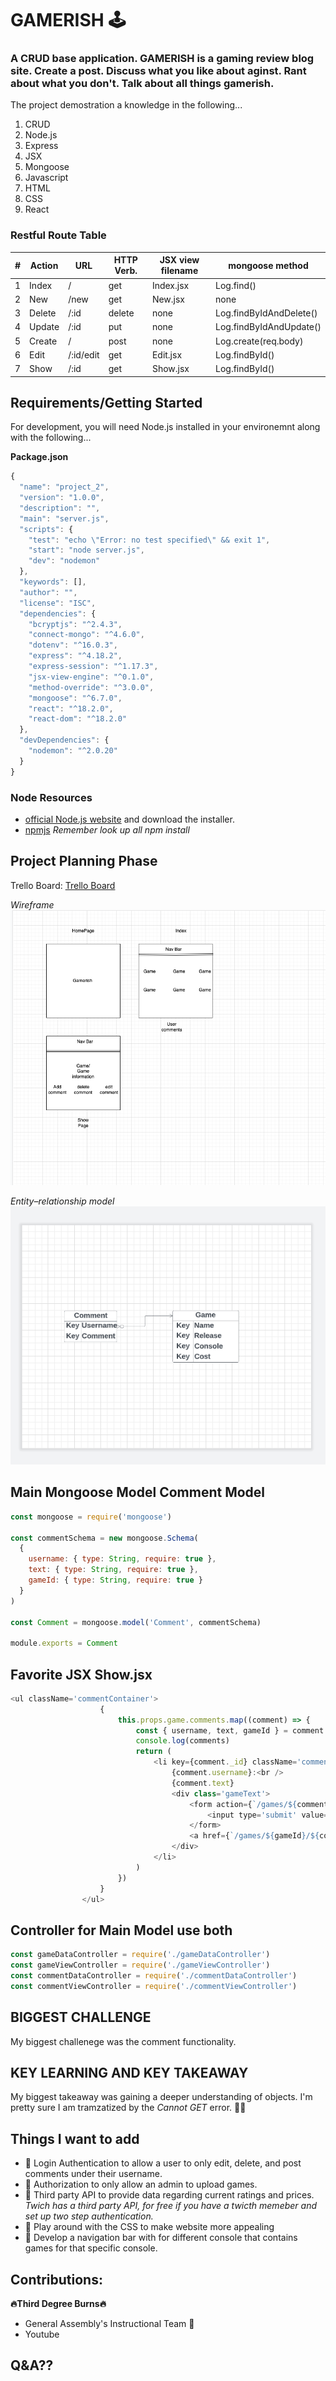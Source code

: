 # **GAMERISH :joystick:**



### A CRUD base application. GAMERISH is a gaming review blog site. Create a post. Discuss what you like about aginst. Rant about what you don't. Talk about all things gamerish. 


The project demostration a knowledge in the following... 

1. CRUD 
2. Node.js
3. Express
4. JSX
5. Mongoose 
6. Javascript
7. HTML
8. CSS
9. React

### Restful Route Table 

|   #	|   Action	|   URL	|  HTTP Verb. 	|   JSX view filename	|   mongoose method	|
|---	|---	    |---	|---	        |---	                |---	            |
|   1	|  Index 	|  / 	|  get 	        |   Index.jsx	            |   Log.find()	            |
|   2	|  New 	    |  /new |  get 	        |   New.jsx	                |   none	            |
|   3	|  Delete 	|  /:id |  delete       |   none	                |   Log.findByIdAndDelete()	            |
|   4	|  Update 	|  /:id	|  put 	        |   none	                |   Log.findByIdAndUpdate()	            |
|   5	|  Create 	|  /	|  post         |   none	                |  Log.create(req.body) 	            |
|   6	|  Edit 	|/:id/edit|get   	    |   Edit.jsx                |   Log.findById()	            |
|   7	|  Show 	|  /:id	|  get  	    |   Show.jsx                |    Log.findById()		            |  

## Requirements/Getting Started 
For development, you will need Node.js installed in your environemnt along with the following... 

**Package.json**
```js
{
  "name": "project_2",
  "version": "1.0.0",
  "description": "",
  "main": "server.js",
  "scripts": {
    "test": "echo \"Error: no test specified\" && exit 1",
    "start": "node server.js",
    "dev": "nodemon"
  },
  "keywords": [],
  "author": "",
  "license": "ISC",
  "dependencies": {
    "bcryptjs": "^2.4.3",
    "connect-mongo": "^4.6.0",
    "dotenv": "^16.0.3",
    "express": "^4.18.2",
    "express-session": "^1.17.3",
    "jsx-view-engine": "^0.1.0",
    "method-override": "^3.0.0",
    "mongoose": "^6.7.0",
    "react": "^18.2.0",
    "react-dom": "^18.2.0"
  },
  "devDependencies": {
    "nodemon": "^2.0.20"
  }
}
```

### Node Resources
- [official Node.js website](https://nodejs.org/) and download the installer.
- [npmjs](https://www.npmjs.com/) *Remember look up all npm install*

## Project Planning Phase 

Trello Board:
[Trello Board](https://trello.com/b/Xw2PkESb/gaming-review-site)

*Wireframe*
![Wireframes!](images/wireframe.png)

*Entity–relationship model*
![ERD!](images/ERD.png)


## Main Mongoose Model **Comment Model**

```js 
const mongoose = require('mongoose')

const commentSchema = new mongoose.Schema(
  {
    username: { type: String, require: true },
    text: { type: String, require: true },
    gameId: { type: String, require: true }
  }
)

const Comment = mongoose.model('Comment', commentSchema)

module.exports = Comment
```

## Favorite JSX **Show.jsx** 
```js
<ul className='commentContainer'>
                    {
                        this.props.game.comments.map((comment) => {
                            const { username, text, gameId } = comment
                            console.log(comments)
                            return (
                                <li key={comment._id} className='commentBox'>
                                    {comment.username}:<br />
                                    {comment.text}
                                    <div class='gameText'>
                                        <form action={`/games/${comment._id}/comment?_method=DELETE`} method='POST'>
                                            <input type='submit' value={`Delete Comment`} />
                                        </form>
                                        <a href={`/games/${gameId}/${comment._id}/editComment`}><input type='button'/>Edit</a>
                                    </div>
                                </li>
                            )
                        })
                    }
                </ul>
```

## Controller for Main Model **use both** 

```js 
const gameDataController = require('./gameDataController')
const gameViewController = require('./gameViewController')
const commentDataController = require('./commentDataController')
const commentViewController = require('./commentViewController')
```

## BIGGEST CHALLENGE 

My biggest challenege was the comment functionality. 

## KEY LEARNING AND KEY TAKEAWAY 

My biggest takeaway was gaining a deeper understanding of objects. I'm pretty sure I am tramzatized by the *Cannot GET* error. 	:face_exhaling:  

## Things I want to add 
- :pushpin: Login Authentication to allow a user to only edit, delete, and post comments under their username.  
- :pushpin: Authorization to only allow an admin to upload games. 
- :pushpin: Third party API to provide data regarding current ratings and prices. *Twich has a third party API, for free if you have a twicth memeber and set up two step authentication.*
- :pushpin: Play around with the CSS to make website more appealing 
- :pushpin: Develop a navigation bar with for different console that contains games for that specific console. 

## Contributions:

**:fire:Third Degree Burns:fire:**
- General Assembly's Instructional Team :clap:  
- Youtube

## Q&A??  


